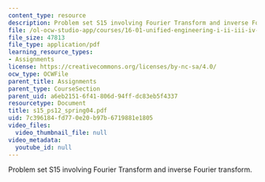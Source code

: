 ```yaml
---
content_type: resource
description: Problem set S15 involving Fourier Transform and inverse Fourier transform.
file: /ol-ocw-studio-app/courses/16-01-unified-engineering-i-ii-iii-iv-fall-2005-spring-2006/7c396184fd770e20b97b6719881e1805_s15_ps12_spring04.pdf
file_size: 47813
file_type: application/pdf
learning_resource_types:
- Assignments
license: https://creativecommons.org/licenses/by-nc-sa/4.0/
ocw_type: OCWFile
parent_title: Assignments
parent_type: CourseSection
parent_uid: a6eb2151-6f41-806d-94ff-dc83eb5f4337
resourcetype: Document
title: s15_ps12_spring04.pdf
uid: 7c396184-fd77-0e20-b97b-6719881e1805
video_files:
  video_thumbnail_file: null
video_metadata:
  youtube_id: null
---
```

Problem set S15 involving Fourier Transform and inverse Fourier transform.